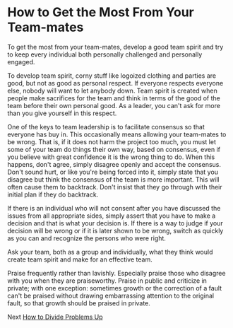 # How to Get the Most From Your Team-mates

To get the most from your team-mates, develop a good team spirit and try to keep every individual both personally challenged and personally engaged.

To develop team spirit, corny stuff like logoized clothing and parties are good, but not as good as personal respect. If everyone respects everyone else, nobody will want to let anybody down. Team spirit is created when people make sacrifices for the team and think in terms of the good of the team before their own personal good. As a leader, you can't ask for more than you give yourself in this respect.

One of the keys to team leadership is to facilitate consensus so that everyone has buy in. This occasionally means allowing your team-mates to be wrong. That is, if it does not harm the project too much, you must let some of your team do things their own way, based on consensus, even if you believe with great confidence it is the wrong thing to do. When this happens, don't agree, simply disagree openly and accept the consensus. Don't sound hurt, or like you're being forced into it, simply state that you disagree but think the consensus of the team is more important. This will often cause them to backtrack. Don't insist that they go through with their initial plan if they do backtrack.

If there is an individual who will not consent after you have discussed the issues from all appropriate sides, simply assert that you have to make a decision and that is what your decision is. If there is a way to judge if your decision will be wrong or if it is later shown to be wrong, switch as quickly as you can and recognize the persons who were right.

Ask your team, both as a group and individually, what they think would create team spirit and make for an effective team.

Praise frequently rather than lavishly. Especially praise those who disagree with you when they are praiseworthy. Praise in public and criticize in private; with one exception: sometimes growth or the correction of a fault can't be praised without drawing embarrassing attention to the original fault, so that growth should be praised in private.

Next [How to Divide Problems Up](04-How%20to%20Divide%20Problems%20Up.md)